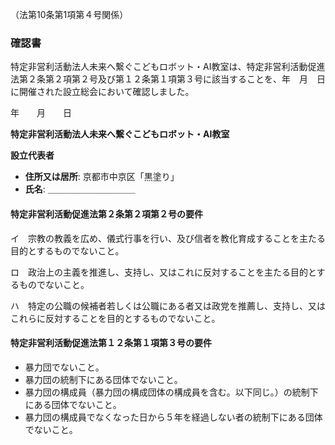 （法第10条第1項第４号関係）

### 確認書

特定非営利活動法人未来へ繋ぐこどもロボット・AI教室は、特定非営利活動促進法第２条第２項第２号及び第１２条第１項第３号に該当することを、年　月　日に開催された設立総会において確認しました。

年　　月　　日

**特定非営利活動法人未来へ繋ぐこどもロボット・AI教室**

**設立代表者**
- **住所又は居所**: 京都市中京区「黒塗り」
- **氏名**: ＿＿＿＿＿＿＿＿＿＿

#### 特定非営利活動促進法第２条第２項第２号の要件

イ　宗教の教義を広め、儀式行事を行い、及び信者を教化育成することを主たる目的とするものでないこと。

ロ　政治上の主義を推進し、支持し、又はこれに反対することを主たる目的とするものでないこと。

ハ　特定の公職の候補者若しくは公職にある者又は政党を推薦し、支持し、又はこれらに反対することを目的とするものでないこと。

#### 特定非営利活動促進法第１２条第１項第３号の要件

- 暴力団でないこと。
- 暴力団の統制下にある団体でないこと。
- 暴力団の構成員（暴力団の構成団体の構成員を含む。以下同じ。）の統制下にある団体でないこと。
- 暴力団の構成員でなくなった日から５年を経過しない者の統制下にある団体でないこと。
